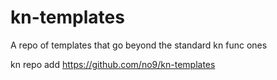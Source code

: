 # kn-templates
A repo of templates that go beyond the standard kn func ones

kn repo add https://github.com/no9/kn-templates


